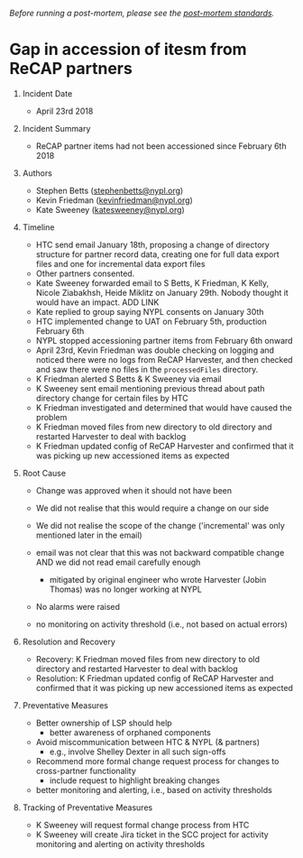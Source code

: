 
_Before running a post-mortem, please see the [post-mortem standards](../standards/postmortems.md)._

# Gap in accession of itesm from ReCAP partners

1. Incident Date
   - April 23rd 2018
2. Incident Summary
   - ReCAP partner items had not been accessioned since February 6th 2018
3. Authors
   - Stephen Betts (stephenbetts@nypl.org)
   - Kevin Friedman (kevinfriedman@nypl.org)
   - Kate Sweeney (katesweeney@nypl.org)
4. Timeline
   - HTC send email January 18th, proposing a change of directory structure for partner record data, creating one for full data export files and one for incremental data export files
   - Other partners consented. 
   - Kate Sweeney forwarded email to S Betts, K Friedman, K Kelly, Nicole Ziabakhsh, Heide Miklitz on January 29th. Nobody thought it would have an impact. ADD LINK
   - Kate replied to group saying NYPL consents on January 30th
   - HTC implemented change to UAT on February 5th, production February 6th
   - NYPL stopped accessioning partner items from February 6th onward
   - April 23rd, Kevin Friedman was double checking on logging and noticed there were no logs from ReCAP Harvester, and then checked and saw there were no files in the `processedFiles` directory.
   - K Friedman alerted S Betts & K Sweeney via email
   - K Sweeney sent email mentioning previous thread about path directory change for certain files by HTC
   - K Friedman investigated and determined that would have caused the problem
   - K Friedman moved files from new directory to old directory and restarted Harvester to deal with backlog
   - K Friedman updated config of ReCAP Harvester and confirmed that it was picking up new accessioned items as expected
5. Root Cause
   - Change was approved when it should not have been
   - We did not realise that this would require a change on our side
   - We did not realise the scope of the change ('incremental' was only mentioned later in the email)
   - email was not clear that this was not backward compatible change AND we did not read email carefully enough
     - mitigated by original engineer who wrote Harvester (Jobin Thomas) was no longer working at NYPL

   - No alarms were raised
   - no monitoring on activity threshold (i.e., not based on actual errors)
   
6. Resolution and Recovery
   - Recovery: K Friedman moved files from new directory to old directory and restarted Harvester to deal with backlog
   - Resolution: K Friedman updated config of ReCAP Harvester and confirmed that it was picking up new accessioned items as expected
7. Preventative Measures
   - Better ownership of LSP should help
     - better awareness of orphaned components
   - Avoid miscommunication between HTC & NYPL (& partners)
     - e.g., involve Shelley Dexter in all such sign-offs
   - Recommend more formal change request process for changes to cross-partner functionality
     - include request to highlight breaking changes
   - better monitoring and alerting, i.e., based on activity thresholds
8. Tracking of Preventative Measures
   - K Sweeney will request formal change process from HTC
   - K Sweeney will create Jira ticket in the SCC project for activity monitoring and alerting on activity thresholds
